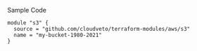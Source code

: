 Sample Code
```
module "s3" {
  source = "github.com/cloudveto/terraform-modules/aws/s3"
  name = "my-bucket-1980-2021"
}
```
